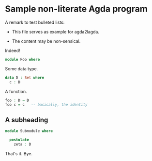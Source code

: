 <!-- This file was automatically generated by agda2lagda 0.2023.3.25. -->

Sample non-literate Agda program
================================

A remark to test bulleted lists:

* This file serves as example for agda2lagda.

* The content may be non-sensical.

Indeed!

```agda
module Foo where
```

Some data type.

```agda
data D : Set where
  c : D
```

A function.

```agda
foo : D → D
foo c = c   -- basically, the identity
```

<!-- This part is commented out.
{-
bar : D → Set
bar x = D
-- -}
--
 -->
A subheading
-------------

```agda
module Submodule where

  postulate
    zeta : D
```

That's it.
Bye.

